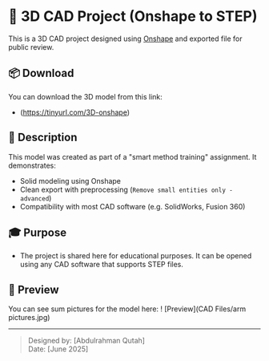 # 📐 3D CAD Project (Onshape to STEP)

This is a 3D CAD project designed using [Onshape](https://www.onshape.com/) and exported file for public review.

## 📦 Download
You can download the 3D model from this link:
- (https://tinyurl.com/3D-onshape)

## 📄 Description
This model was created as part of a "smart method training" assignment. It demonstrates:
- Solid modeling using Onshape
- Clean export with preprocessing (`Remove small entities only - advanced`)
- Compatibility with most CAD software (e.g. SolidWorks, Fusion 360)

## 🎓 Purpose
- The project is shared here for educational purposes. It can be opened using any CAD software that supports STEP files.

## 📸 Preview
You can see sum pictures for the model here:
! [Preview](CAD Files/arm pictures.jpg)

---

> Designed by: [Abdulrahman Qutah]  
> Date: [June 2025]

